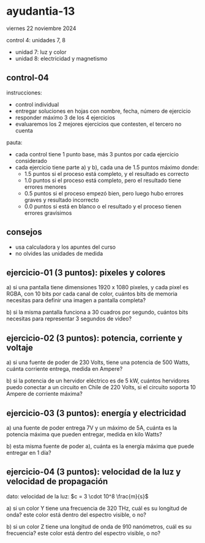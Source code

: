 # ayudantia-13

viernes 22 noviembre 2024

control 4: unidades 7, 8

- unidad 7: luz y color
- unidad 8: electricidad y magnetismo

## control-04

instrucciones:

- control individual
- entregar soluciones en hojas con nombre, fecha, número de ejercicio
- responder máximo 3 de los 4 ejercicios
- evaluaremos los 2 mejores ejercicios que contesten, el tercero no cuenta

pauta:

- cada control tiene 1 punto base, más 3 puntos por cada ejercicio considerado
- cada ejercicio tiene parte a) y b), cada una de 1.5 puntos máximo donde:
  - 1.5 puntos si el proceso está completo, y el resultado es correcto
  - 1.0 puntos si el proceso está completo, pero el resultado tiene errores menores
  - 0.5 puntos si el proceso empezó bien, pero luego hubo errores graves y resultado incorrecto
  - 0.0 puntos si está en blanco o el resultado y el proceso tienen errores gravísimos

## consejos

- usa calculadora y los apuntes del curso
- no olvides las unidades de medida

## ejercicio-01 (3 puntos): pixeles y colores

a) si una pantalla tiene dimensiones 1920 x 1080 pixeles, y cada pixel es RGBA, con 10 bits por cada canal de color, cuántos bits de memoria necesitas para definir una imagen a pantalla completa?

b) si la misma pantalla funciona a 30 cuadros por segundo, cuántos bits necesitas para representar 3 segundos de video?

## ejercicio-02 (3 puntos): potencia, corriente y voltaje

a) si una fuente de poder de 230 Volts, tiene una potencia de 500 Watts, cuánta corriente entrega, medida en Ampere?

b) si la potencia de un hervidor eléctrico es de 5 kW, cuántos hervidores puedo conectar a un circuito en Chile de 220 Volts, si el circuito soporta 10 Ampere de corriente máxima?

## ejercicio-03 (3 puntos): energía y electricidad

a) una fuente de poder entrega 7V y un máximo de 5A, cuánta es la potencia máxima que pueden entregar, medida en kilo Watts?

b) esta misma fuente de poder a), cuánta es la energía máxima que puede entregar en 1 día?

## ejercicio-04 (3 puntos): velocidad de la luz y velocidad de propagación

dato: velocidad de la luz: $c = 3 \cdot 10^8 \frac{m}{s}$

a) si un color Y tiene una frecuencia de 320 THz, cuál es su longitud de onda? este color está dentro del espectro visible, o no?

b) si un color Z  tiene una longitud de onda de 910 nanómetros, cuál es su frecuencia? este color está dentro del espectro visible, o no?
